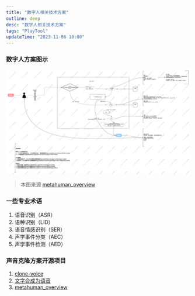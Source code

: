 ```yaml
---
title: "数字人相关技术方案"
outline: deep
desc: "数字人相关技术方案"
tags: "PlayTool"
updateTime: "2023-11-06 10:00"
---
```


### 数字人方案图示
![数字人方案图示](images/2024/11/20/数字人相关技术方案01.png)
> 本图来源 [metahuman_overview](https://github.com/YUANZHUO-BNU/metahuman_overview)

### 一些专业术语
1. 语音识别（ASR）
2. 语种识别（LID）
3. 语音情感识别（SER）
4. 声学事件分类（AEC）
5. 声学事件检测（AED）


### 声音克隆方案开源项目
1. [clone-voice](https://github.com/jianchang512/clone-voice)
2. [文字合成为语音](https://github.com/jianchang512/ChatTTS-ui)
3. [metahuman_overview](https://github.com/YUANZHUO-BNU/metahuman_overview)